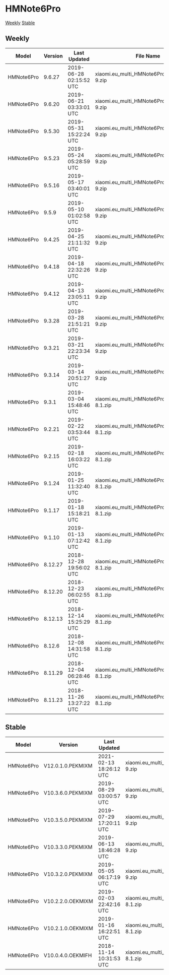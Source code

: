 # HMNote6Pro
[Weekly](#Weekly)  [Stable](#Stable)
## Weekly
| Model | Version | Last Updated | File Name | Size | Download Link |
| ---- | ---- | ---- | ---- | ---- | ---- |
| HMNote6Pro | 9.6.27 | 2019-06-28 02:15:52 UTC | xiaomi.eu_multi_HMNote6Pro_9.6.27_v10-9.zip | 1.7 GB | [SourceForge](https://sourceforge.net/projects/xiaomi-eu-multilang-miui-roms/files/xiaomi.eu/MIUI-WEEKLY-RELEASES/9.6.27/xiaomi.eu_multi_HMNote6Pro_9.6.27_v10-9.zip/download) |
| HMNote6Pro | 9.6.20 | 2019-06-21 03:33:01 UTC | xiaomi.eu_multi_HMNote6Pro_9.6.20_v10-9.zip | 1.7 GB | [SourceForge](https://sourceforge.net/projects/xiaomi-eu-multilang-miui-roms/files/xiaomi.eu/MIUI-WEEKLY-RELEASES/9.6.20/xiaomi.eu_multi_HMNote6Pro_9.6.20_v10-9.zip/download) |
| HMNote6Pro | 9.5.30 | 2019-05-31 15:22:24 UTC | xiaomi.eu_multi_HMNote6Pro_9.5.30_v10-9.zip | 1.7 GB | [SourceForge](https://sourceforge.net/projects/xiaomi-eu-multilang-miui-roms/files/xiaomi.eu/MIUI-WEEKLY-RELEASES/9.5.30/xiaomi.eu_multi_HMNote6Pro_9.5.30_v10-9.zip/download) |
| HMNote6Pro | 9.5.23 | 2019-05-24 05:28:59 UTC | xiaomi.eu_multi_HMNote6Pro_9.5.23_v10-9.zip | 1.7 GB | [SourceForge](https://sourceforge.net/projects/xiaomi-eu-multilang-miui-roms/files/xiaomi.eu/MIUI-WEEKLY-RELEASES/9.5.23/xiaomi.eu_multi_HMNote6Pro_9.5.23_v10-9.zip/download) |
| HMNote6Pro | 9.5.16 | 2019-05-17 03:40:01 UTC | xiaomi.eu_multi_HMNote6Pro_9.5.16_v10-9.zip | 1.7 GB | [SourceForge](https://sourceforge.net/projects/xiaomi-eu-multilang-miui-roms/files/xiaomi.eu/MIUI-WEEKLY-RELEASES/9.5.16/xiaomi.eu_multi_HMNote6Pro_9.5.16_v10-9.zip/download) |
| HMNote6Pro | 9.5.9 | 2019-05-10 01:02:58 UTC | xiaomi.eu_multi_HMNote6Pro_9.5.9_v10-9.zip | 1.7 GB | [SourceForge](https://sourceforge.net/projects/xiaomi-eu-multilang-miui-roms/files/xiaomi.eu/MIUI-WEEKLY-RELEASES/9.5.9/xiaomi.eu_multi_HMNote6Pro_9.5.9_v10-9.zip/download) |
| HMNote6Pro | 9.4.25 | 2019-04-25 21:11:32 UTC | xiaomi.eu_multi_HMNote6Pro_9.4.25_v10-9.zip | 1.7 GB | [SourceForge](https://sourceforge.net/projects/xiaomi-eu-multilang-miui-roms/files/xiaomi.eu/MIUI-WEEKLY-RELEASES/9.4.25/xiaomi.eu_multi_HMNote6Pro_9.4.25_v10-9.zip/download) |
| HMNote6Pro | 9.4.18 | 2019-04-18 22:32:26 UTC | xiaomi.eu_multi_HMNote6Pro_9.4.18_v10-9.zip | 1.7 GB | [SourceForge](https://sourceforge.net/projects/xiaomi-eu-multilang-miui-roms/files/xiaomi.eu/MIUI-WEEKLY-RELEASES/9.4.18/xiaomi.eu_multi_HMNote6Pro_9.4.18_v10-9.zip/download) |
| HMNote6Pro | 9.4.12 | 2019-04-13 23:05:11 UTC | xiaomi.eu_multi_HMNote6Pro_9.4.12_v10-9.zip | 1.7 GB | [SourceForge](https://sourceforge.net/projects/xiaomi-eu-multilang-miui-roms/files/xiaomi.eu/MIUI-WEEKLY-RELEASES/9.4.12/xiaomi.eu_multi_HMNote6Pro_9.4.12_v10-9.zip/download) |
| HMNote6Pro | 9.3.28 | 2019-03-28 21:51:21 UTC | xiaomi.eu_multi_HMNote6Pro_9.3.28_v10-9.zip | 1.7 GB | [SourceForge](https://sourceforge.net/projects/xiaomi-eu-multilang-miui-roms/files/xiaomi.eu/MIUI-WEEKLY-RELEASES/9.3.28/xiaomi.eu_multi_HMNote6Pro_9.3.28_v10-9.zip/download) |
| HMNote6Pro | 9.3.21 | 2019-03-21 22:23:34 UTC | xiaomi.eu_multi_HMNote6Pro_9.3.21_v10-9.zip | 1.7 GB | [SourceForge](https://sourceforge.net/projects/xiaomi-eu-multilang-miui-roms/files/xiaomi.eu/MIUI-WEEKLY-RELEASES/9.3.21/xiaomi.eu_multi_HMNote6Pro_9.3.21_v10-9.zip/download) |
| HMNote6Pro | 9.3.14 | 2019-03-14 20:51:27 UTC | xiaomi.eu_multi_HMNote6Pro_9.3.14_v10-9.zip | 1.7 GB | [SourceForge](https://sourceforge.net/projects/xiaomi-eu-multilang-miui-roms/files/xiaomi.eu/MIUI-WEEKLY-RELEASES/9.3.14/xiaomi.eu_multi_HMNote6Pro_9.3.14_v10-9.zip/download) |
| HMNote6Pro | 9.3.1 | 2019-03-04 15:48:46 UTC | xiaomi.eu_multi_HMNote6Pro_9.3.1_v10-8.1.zip | 1.7 GB | [SourceForge](https://sourceforge.net/projects/xiaomi-eu-multilang-miui-roms/files/xiaomi.eu/MIUI-WEEKLY-RELEASES/9.3.1/xiaomi.eu_multi_HMNote6Pro_9.3.1_v10-8.1.zip/download) |
| HMNote6Pro | 9.2.21 | 2019-02-22 03:53:44 UTC | xiaomi.eu_multi_HMNote6Pro_9.2.21_v10-8.1.zip | 1.6 GB | [SourceForge](https://sourceforge.net/projects/xiaomi-eu-multilang-miui-roms/files/xiaomi.eu/MIUI-WEEKLY-RELEASES/9.2.21/xiaomi.eu_multi_HMNote6Pro_9.2.21_v10-8.1.zip/download) |
| HMNote6Pro | 9.2.15 | 2019-02-18 16:03:22 UTC | xiaomi.eu_multi_HMNote6Pro_9.2.15_v10-8.1.zip | 1.6 GB | [SourceForge](https://sourceforge.net/projects/xiaomi-eu-multilang-miui-roms/files/xiaomi.eu/MIUI-WEEKLY-RELEASES/9.2.15/xiaomi.eu_multi_HMNote6Pro_9.2.15_v10-8.1.zip/download) |
| HMNote6Pro | 9.1.24 | 2019-01-25 11:32:40 UTC | xiaomi.eu_multi_HMNote6Pro_9.1.24_v10-8.1.zip | 1.7 GB | [SourceForge](https://sourceforge.net/projects/xiaomi-eu-multilang-miui-roms/files/xiaomi.eu/MIUI-WEEKLY-RELEASES/9.1.24/xiaomi.eu_multi_HMNote6Pro_9.1.24_v10-8.1.zip/download) |
| HMNote6Pro | 9.1.17 | 2019-01-18 15:18:21 UTC | xiaomi.eu_multi_HMNote6Pro_9.1.17_v10-8.1.zip | 1.7 GB | [SourceForge](https://sourceforge.net/projects/xiaomi-eu-multilang-miui-roms/files/xiaomi.eu/MIUI-WEEKLY-RELEASES/9.1.17/xiaomi.eu_multi_HMNote6Pro_9.1.17_v10-8.1.zip/download) |
| HMNote6Pro | 9.1.10 | 2019-01-13 07:12:42 UTC | xiaomi.eu_multi_HMNote6Pro_9.1.10_v10-8.1.zip | 1.7 GB | [SourceForge](https://sourceforge.net/projects/xiaomi-eu-multilang-miui-roms/files/xiaomi.eu/MIUI-WEEKLY-RELEASES/9.1.10/xiaomi.eu_multi_HMNote6Pro_9.1.10_v10-8.1.zip/download) |
| HMNote6Pro | 8.12.27 | 2018-12-28 19:56:02 UTC | xiaomi.eu_multi_HMNote6Pro_8.12.27_v10-8.1.zip | 1.7 GB | [SourceForge](https://sourceforge.net/projects/xiaomi-eu-multilang-miui-roms/files/xiaomi.eu/MIUI-WEEKLY-RELEASES/8.12.27/xiaomi.eu_multi_HMNote6Pro_8.12.27_v10-8.1.zip/download) |
| HMNote6Pro | 8.12.20 | 2018-12-23 06:02:55 UTC | xiaomi.eu_multi_HMNote6Pro_8.12.20_v10-8.1.zip | 1.7 GB | [SourceForge](https://sourceforge.net/projects/xiaomi-eu-multilang-miui-roms/files/xiaomi.eu/MIUI-WEEKLY-RELEASES/8.12.20/xiaomi.eu_multi_HMNote6Pro_8.12.20_v10-8.1.zip/download) |
| HMNote6Pro | 8.12.13 | 2018-12-14 15:25:29 UTC | xiaomi.eu_multi_HMNote6Pro_8.12.13_v10-8.1.zip | 1.6 GB | [SourceForge](https://sourceforge.net/projects/xiaomi-eu-multilang-miui-roms/files/xiaomi.eu/MIUI-WEEKLY-RELEASES/8.12.13/xiaomi.eu_multi_HMNote6Pro_8.12.13_v10-8.1.zip/download) |
| HMNote6Pro | 8.12.6 | 2018-12-08 14:31:58 UTC | xiaomi.eu_multi_HMNote6Pro_8.12.6_v10-8.1.zip | 1.6 GB | [SourceForge](https://sourceforge.net/projects/xiaomi-eu-multilang-miui-roms/files/xiaomi.eu/MIUI-WEEKLY-RELEASES/8.12.6/xiaomi.eu_multi_HMNote6Pro_8.12.6_v10-8.1.zip/download) |
| HMNote6Pro | 8.11.29 | 2018-12-04 06:28:46 UTC | xiaomi.eu_multi_HMNote6Pro_8.11.29_v10-8.1.zip | 1.6 GB | [SourceForge](https://sourceforge.net/projects/xiaomi-eu-multilang-miui-roms/files/xiaomi.eu/MIUI-WEEKLY-RELEASES/8.11.29/xiaomi.eu_multi_HMNote6Pro_8.11.29_v10-8.1.zip/download) |
| HMNote6Pro | 8.11.23 | 2018-11-26 13:27:22 UTC | xiaomi.eu_multi_HMNote6Pro_8.11.23_v10-8.1.zip | 1.6 GB | [SourceForge](https://sourceforge.net/projects/xiaomi-eu-multilang-miui-roms/files/xiaomi.eu/MIUI-WEEKLY-RELEASES/8.11.23/xiaomi.eu_multi_HMNote6Pro_8.11.23_v10-8.1.zip/download) |
## Stable
| Model | Version | Last Updated | File Name | Size | Download Link |
| ---- | ---- | ---- | ---- | ---- | ---- |
| HMNote6Pro | V12.0.1.0.PEKMIXM | 2021-02-13 18:26:12 UTC | xiaomi.eu_multi_HMNote6Pro_V12.0.1.0.PEKMIXM_v12-9.zip | 2.6 GB | [SourceForge](https://sourceforge.net/projects/xiaomi-eu-multilang-miui-roms/files/xiaomi.eu/MIUI-STABLE-RELEASES/MIUIv12/xiaomi.eu_multi_HMNote6Pro_V12.0.1.0.PEKMIXM_v12-9.zip/download) |
| HMNote6Pro | V10.3.6.0.PEKMIXM | 2019-08-29 03:00:57 UTC | xiaomi.eu_multi_HMNote6Pro_V10.3.6.0.PEKMIXM_v10-9.zip | 1.6 GB | [SourceForge](https://sourceforge.net/projects/xiaomi-eu-multilang-miui-roms/files/xiaomi.eu/MIUI-STABLE-RELEASES/MIUIv10/xiaomi.eu_multi_HMNote6Pro_V10.3.6.0.PEKMIXM_v10-9.zip/download) |
| HMNote6Pro | V10.3.5.0.PEKMIXM | 2019-07-29 17:20:11 UTC | xiaomi.eu_multi_HMNote6Pro_V10.3.5.0.PEKMIXM_v10-9.zip | 1.7 GB | [SourceForge](https://sourceforge.net/projects/xiaomi-eu-multilang-miui-roms/files/xiaomi.eu/MIUI-STABLE-RELEASES/MIUIv10/xiaomi.eu_multi_HMNote6Pro_V10.3.5.0.PEKMIXM_v10-9.zip/download) |
| HMNote6Pro | V10.3.3.0.PEKMIXM | 2019-06-13 18:46:28 UTC | xiaomi.eu_multi_HMNote6Pro_V10.3.3.0.PEKMIXM_v10-9.zip | 1.7 GB | [SourceForge](https://sourceforge.net/projects/xiaomi-eu-multilang-miui-roms/files/xiaomi.eu/MIUI-STABLE-RELEASES/MIUIv10/xiaomi.eu_multi_HMNote6Pro_V10.3.3.0.PEKMIXM_v10-9.zip/download) |
| HMNote6Pro | V10.3.2.0.PEKMIXM | 2019-05-05 06:17:19 UTC | xiaomi.eu_multi_HMNote6Pro_V10.3.2.0.PEKMIXM_v10-9.zip | 1.7 GB | [SourceForge](https://sourceforge.net/projects/xiaomi-eu-multilang-miui-roms/files/xiaomi.eu/MIUI-STABLE-RELEASES/MIUIv10/xiaomi.eu_multi_HMNote6Pro_V10.3.2.0.PEKMIXM_v10-9.zip/download) |
| HMNote6Pro | V10.2.2.0.OEKMIXM | 2019-02-03 22:42:16 UTC | xiaomi.eu_multi_HMNote6Pro_V10.2.2.0.OEKMIXM_v10-8.1.zip | 1.6 GB | [SourceForge](https://sourceforge.net/projects/xiaomi-eu-multilang-miui-roms/files/xiaomi.eu/MIUI-STABLE-RELEASES/MIUIv10/xiaomi.eu_multi_HMNote6Pro_V10.2.2.0.OEKMIXM_v10-8.1.zip/download) |
| HMNote6Pro | V10.2.1.0.OEKMIXM | 2019-01-16 16:22:51 UTC | xiaomi.eu_multi_HMNote6Pro_V10.2.1.0.OEKMIXM_v10-8.1.zip | 1.7 GB | [SourceForge](https://sourceforge.net/projects/xiaomi-eu-multilang-miui-roms/files/xiaomi.eu/MIUI-STABLE-RELEASES/MIUIv10/xiaomi.eu_multi_HMNote6Pro_V10.2.1.0.OEKMIXM_v10-8.1.zip/download) |
| HMNote6Pro | V10.0.4.0.OEKMIFH | 2018-11-14 10:31:53 UTC | xiaomi.eu_multi_HMNote6Pro_V10.0.4.0.OEKMIFH_v10-8.1.zip | 1.6 GB | [SourceForge](https://sourceforge.net/projects/xiaomi-eu-multilang-miui-roms/files/xiaomi.eu/MIUI-STABLE-RELEASES/MIUIv10/xiaomi.eu_multi_HMNote6Pro_V10.0.4.0.OEKMIFH_v10-8.1.zip/download) |
